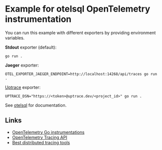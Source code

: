 # Example for otelsql OpenTelemetry instrumentation

You can run this example with different exporters by providing environment variables.

**Stdout** exporter (default):

```shell
go run .
```

**Jaeger** exporter:

```shell
OTEL_EXPORTER_JAEGER_ENDPOINT=http://localhost:14268/api/traces go run .
```

[Uptrace](https://github.com/uptrace/uptrace/) exporter:

```shell
UPTRACE_DSN="https://<token>@uptrace.dev/<project_id>" go run .
```

See [otelsql](./..) for documentation.

## Links

- [OpenTelemetry Go instrumentations](https://uptrace.dev/opentelemetry/instrumentations/?lang=go)
- [OpenTelemetry Tracing API](https://uptrace.dev/opentelemetry/go-tracing.html)
- [Best distributed tracing tools](https://uptrace.dev/get/compare/distributed-tracing-tools.html)
